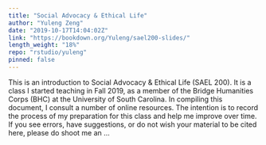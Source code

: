 ```yaml
---
title: "Social Advocacy & Ethical Life"
author: "Yuleng Zeng"
date: "2019-10-17T14:04:02Z"
link: "https://bookdown.org/Yuleng/sael200-slides/"
length_weight: "18%"
repo: "rstudio/yuleng"
pinned: false
---
```


This is an introduction to Social Advocacy & Ethical Life (SAEL 200). It is a class I started teaching in Fall 2019, as a member of the Bridge Humanities Corps (BHC) at the University of South Carolina. In compiling this document, I consult a number of online resources. The intention is to record the process of my preparation for this class and help me improve over time. If you see errors, have suggestions, or do not wish your material to be cited here, please do shoot me an ...

